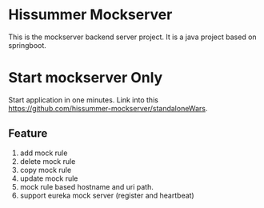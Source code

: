 # Hissummer Mockserver 

This is the mockserver backend server project. It is a java project based on springboot. 

# Start mockserver Only
Start application in one minutes. Link into this https://github.com/hissummer-mockserver/standaloneWars.


## Feature
1. add mock rule
2. delete mock rule
3. copy mock rule
4. update mock rule
5. mock rule based hostname and uri path.  
6. support eureka mock server (register and heartbeat)
